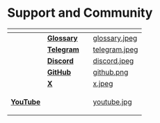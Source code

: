 # Support and Community

<table data-view="cards"><thead><tr><th></th><th></th><th></th><th data-hidden data-card-cover data-type="files"></th></tr></thead><tbody><tr><td></td><td><a href="glossary.md"><strong>Glossary</strong></a></td><td></td><td><a href="../.gitbook/assets/glossary.jpeg">glossary.jpeg</a></td></tr><tr><td></td><td><a href="https://telegram.coti.io"><strong>Telegram</strong></a></td><td></td><td><a href="../.gitbook/assets/telegram.jpeg">telegram.jpeg</a></td></tr><tr><td></td><td><a href="https://discord.coti.io/"><strong>Discord</strong></a></td><td></td><td><a href="../.gitbook/assets/discord.jpeg">discord.jpeg</a></td></tr><tr><td></td><td><a href="https://github.coti.io/"><strong>GitHub</strong></a></td><td></td><td><a href="../.gitbook/assets/github.png">github.png</a></td></tr><tr><td></td><td><a href="https://twitter.coti.io/"><strong>X</strong></a></td><td></td><td><a href="../.gitbook/assets/x.jpeg">x.jpeg</a></td></tr><tr><td><p></p><p><a href="https://youtube.coti.io/"><strong>YouTube</strong></a></p></td><td></td><td></td><td><a href="../.gitbook/assets/youtube.jpg">youtube.jpg</a></td></tr></tbody></table>

